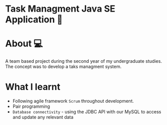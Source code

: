 # Task Managment Java SE Application 📓 

# About 💻
A team based project during the second year of my undergraduate studies. The concept was to develop a taks managment system.

# What I learnt
* Following agile framework `Scrum` throughout development.
* Pair programming
* `Database connectivity` - using the JDBC API with our MySQL to access and update any relevant data
 



